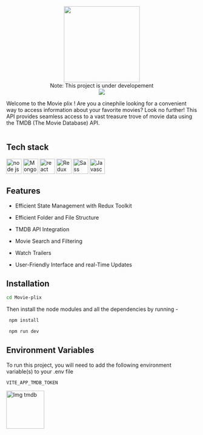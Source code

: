 <div style="display:flex; flex-direction:column; align-items:center; justify-content:center;">
<img width="200" src = "https://res.cloudinary.com/dudvqptv0/image/upload/v1692484802/personalPortfolio/MoviePlix-logo_bivzmh.svg">
Note: This project is under developement
<img  src = "https://res.cloudinary.com/dudvqptv0/image/upload/v1692484804/personalPortfolio/screen_shots_httoab.png">
<p>Welcome to the Movie plix ! Are you a cinephile looking for a convenient way to access information about your favorite movies? Look no further! This API provides seamless access to a vast treasure trove of movie data using the TMDB (The Movie Database) API.</p>
</div>



## Tech stack

<div style="dispaly:flex;">
<img src="https://www.vectorlogo.zone/logos/nodejs/nodejs-icon.svg" alt="node js" width="40" height="40"/> 

<img src="https://www.vectorlogo.zone/logos/mongodb/mongodb-icon.svg" alt="MongoDB" width="40" height="40"/> 

<img src="https://www.vectorlogo.zone/logos/reactjs/reactjs-icon.svg" alt="react JS" width="40" height="40"/> 

<img src="https://brandeps.com/logo-download/R/Redux-logo-vector-01.svg" alt="Redux" width="40" height="40"/> 

<img src="https://www.vectorlogo.zone/logos/sass-lang/sass-lang-icon.svg" alt="Sass" width="40" height="40"/> 

<img src="https://upload.vectorlogo.zone/logos/javascript/images/239ec8a4-163e-4792-83b6-3f6d96911757.svg" alt="Javascript" width="40" height="40"/> 

</div>

<!-- ## Demo -->

<!-- https://main--dreamy-jelly-bf237f.netlify.app -->


## Features

- Efficient State Management with Redux Toolkit

- Efficient Folder and File Structure

- TMDB API Integration

- Movie Search and Filtering

- Watch Trailers

-  User-Friendly Interface and real-Time Updates




## Installation

<!-- To use this app, you'll need to have Node.js , npm and mongoDB installed on your machine. -->

```bash
cd Movie-plix
```
Then install the node modules and all the dependencies by running -

```bash
 npm install
```
```bash
 npm run dev
```
<!-- Change the directory and start the server 

```bash
cd server

```
```bash
 nodemon server.js
```
Change the directory and start the react app

```bash
cd client
``` -->


## Environment Variables

To run this project, you will need to add the following environment variable(s) to your .env file

`VITE_APP_TMDB_TOKEN`

<img src="https://files.readme.io/29c6fee-blue_short.svg" alt="Img tmdb" width="100" height="100"/> 


